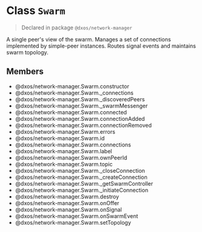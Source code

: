 # Class `Swarm`
> Declared in package `@dxos/network-manager`

A single peer's view of the swarm.
Manages a set of connections implemented by simple-peer instances.
Routes signal events and maintains swarm topology.

## Members
- @dxos/network-manager.Swarm.constructor
- @dxos/network-manager.Swarm._connections
- @dxos/network-manager.Swarm._discoveredPeers
- @dxos/network-manager.Swarm._swarmMessenger
- @dxos/network-manager.Swarm.connected
- @dxos/network-manager.Swarm.connectionAdded
- @dxos/network-manager.Swarm.connectionRemoved
- @dxos/network-manager.Swarm.errors
- @dxos/network-manager.Swarm.id
- @dxos/network-manager.Swarm.connections
- @dxos/network-manager.Swarm.label
- @dxos/network-manager.Swarm.ownPeerId
- @dxos/network-manager.Swarm.topic
- @dxos/network-manager.Swarm._closeConnection
- @dxos/network-manager.Swarm._createConnection
- @dxos/network-manager.Swarm._getSwarmController
- @dxos/network-manager.Swarm._initiateConnection
- @dxos/network-manager.Swarm.destroy
- @dxos/network-manager.Swarm.onOffer
- @dxos/network-manager.Swarm.onSignal
- @dxos/network-manager.Swarm.onSwarmEvent
- @dxos/network-manager.Swarm.setTopology
